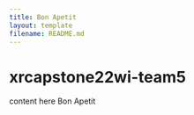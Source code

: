 ```yaml
---
title: Bon Apetit
layout: template
filename: README.md
--- 
```

# xrcapstone22wi-team5
content here
Bon Apetit

